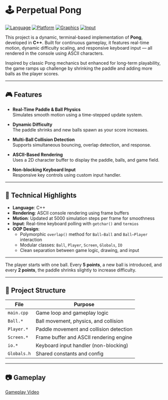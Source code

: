 # 🕹️ Perpetual Pong

[![Language](https://img.shields.io/badge/Language-C++-00599C?style=for-the-badge&logo=c%2B%2B&logoColor=white)](https://en.wikipedia.org/wiki/C%2B%2B)
[![Platform](https://img.shields.io/badge/Platform-Terminal%20(Console)-333333?style=for-the-badge)]()
[![Graphics](https://img.shields.io/badge/Graphics-ASCII%20Rendering-8B008B?style=for-the-badge)]()
[![Input](https://img.shields.io/badge/Input-Keyboard-556B2F?style=for-the-badge)]()

This project is a dynamic, terminal-based implementation of **Pong**, developed in **C++**. Built for continuous gameplay, it features real-time motion, dynamic difficulty scaling, and responsive keyboard input — all rendered in the console using ASCII characters.

Inspired by classic Pong mechanics but enhanced for long-term playability, the game ramps up challenge by shrinking the paddle and adding more balls as the player scores.

---

## 🎮 Features

- **Real-Time Paddle & Ball Physics**  
  Simulates smooth motion using a time-stepped update system.

- **Dynamic Difficulty**  
  The paddle shrinks and new balls spawn as your score increases.

- **Multi-Ball Collision Detection**  
  Supports simultaneous bouncing, overlap detection, and response.

- **ASCII-Based Rendering**  
  Uses a 2D character buffer to display the paddle, balls, and game field.

- **Non-blocking Keyboard Input**  
  Responsive key controls using custom input handler.

---

## 🧠 Technical Highlights

- **Language**: C++
- **Rendering**: ASCII console rendering using frame buffers
- **Motion**: Updated at 5000 simulation steps per frame for smoothness
- **Input**: Real-time keyboard polling with `getchar()` and `termios`
- **OOP Design**:
  - Polymorphic `overlap()` method for `Ball–Ball` and `Ball–Player` interaction
  - Modular classes: `Ball`, `Player`, `Screen`, `Globals`, `IO`
  - Clean separation between game logic, drawing, and input

---


The player starts with one ball. Every **5 points**, a new ball is introduced, and every **2 points**, the paddle shrinks slightly to increase difficulty.

---

## 📁 Project Structure

| File          | Purpose                                 |
|---------------|------------------------------------------|
| `main.cpp`    | Game loop and gameplay logic             |
| `Ball.*`      | Ball movement, physics, and collision    |
| `Player.*`    | Paddle movement and collision detection  |
| `Screen.*`    | Frame buffer and ASCII rendering engine  |
| `io.*`        | Keyboard input handler (non-blocking)    |
| `Globals.h`   | Shared constants and config              |

---

## 📷 Gameplay

[Gameplay Video](https://drive.google.com/file/d/1-W72vM9GKahwqG_QvDQsyeDjl3d3hdLf/view?usp=sharing)
